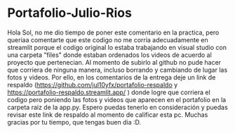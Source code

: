 # Portafolio-Julio-Rios
Hola Sol, no me dio tiempo de poner este comentario en la practica, pero queriaa comentarte que este codigo no me corria adecuadamente en streamlit porque el codigo original lo estaba trabajando en visual studio con una carpeta "files" donde estaban ordenados los videos de acuerdo al proyecto que pertenecian. Al momento de subirlo al github no pude hacer que corriera de ninguna manera, incluso borrando y cambiando de lugar las fotos y videos. Por ello, en los comentarios de la entrega deje un link de respaldo (https://github.com/jul10yfx/portafolio-respaldo y https://portafolio-respaldo.streamlit.app/ ) donde logre que corriera el codigo pero poniendo las fotos y videos que aparecen en el portafolio en la carpeta raiz de la app.py. Espero puedas tenerlo en consideración y puedas revisar este link de respaldo al momento de calificar esta pc. Muchas gracias por tu tiempo, que tengas buen dia :D.
